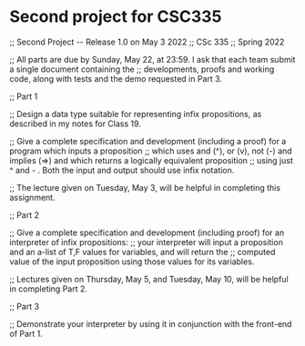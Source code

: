 # Second project for CSC335


;; Second Project -- Release 1.0 on May 3 2022
;; CSc 335
;; Spring 2022

;; All parts are due by Sunday, May 22, at 23:59.  I ask that each team submit a single document containing the
;; developments, proofs and working code, along with tests and the demo requested in Part 3.



;; Part 1

;; Design a data type suitable for representing infix propositions, as described in my notes for Class 19.

;; Give a complete specification and development (including a proof) for a program which inputs a proposition
;; which uses and (^), or (v), not (-) and implies (=>) and which returns a logically equivalent proposition
;; using just ^ and - .  Both the input and output should use infix notation.

;; The lecture given on Tuesday, May 3, will be helpful in completing this assignment. 


;; Part 2

;; Give a complete specification and development (including proof) for an interpreter of infix propositions:
;; your interpreter will input a proposition and an a-list of T,F values for variables, and will return the
;; computed value of the input proposition using those values for its variables.

;; Lectures given on Thursday, May 5, and Tuesday, May 10, will be helpful in completing Part 2.


;; Part 3

;; Demonstrate your interpreter by using it in conjunction with the front-end of Part 1.


